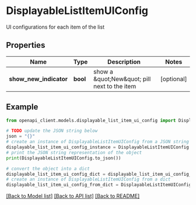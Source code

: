 # DisplayableListItemUIConfig

UI configurations for each item of the list

## Properties

Name | Type | Description | Notes
------------ | ------------- | ------------- | -------------
**show_new_indicator** | **bool** | show a \&quot;New\&quot; pill next to the item | [optional] 

## Example

```python
from openapi_client.models.displayable_list_item_ui_config import DisplayableListItemUIConfig

# TODO update the JSON string below
json = "{}"
# create an instance of DisplayableListItemUIConfig from a JSON string
displayable_list_item_ui_config_instance = DisplayableListItemUIConfig.from_json(json)
# print the JSON string representation of the object
print(DisplayableListItemUIConfig.to_json())

# convert the object into a dict
displayable_list_item_ui_config_dict = displayable_list_item_ui_config_instance.to_dict()
# create an instance of DisplayableListItemUIConfig from a dict
displayable_list_item_ui_config_from_dict = DisplayableListItemUIConfig.from_dict(displayable_list_item_ui_config_dict)
```
[[Back to Model list]](../README.md#documentation-for-models) [[Back to API list]](../README.md#documentation-for-api-endpoints) [[Back to README]](../README.md)



